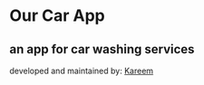 # Our Car App

## an app for car washing services

developed and maintained by: [Kareem](https://github.com/KareemAbo3id)
